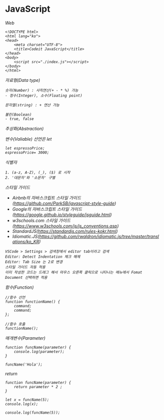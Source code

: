 # JavaScript

<meta charset="UTF-8">
<h6>

Web
```
<!DOCTYPE html>
<html lang="ko">
<head>
    <meta charset="UTF-8">
    <title>Codeit JavaScript</title>
</head>
<body>
    <script src="./index.js"></script>
</body>
</html>
```

자료형(Data type)
```
숫자(Number) : 사칙연산(+ - * %) 가능
- 정수(Integer), 소수(Floating point)

문자열(string) : + 연산 가능

불린(Boolean)
- true, false
```

추상화(Abstraction)

변수(Valiable) 선언은 let
```
let espressoPrice;
espressoPrice= 3000;
```

식별자
```
1. (a-z, A-Z), (_), ($) 로 시작
2. '대문자'와 '소문자' 구별
```

스타일 가이드
- Airbnb의 자바스크립트 스타일 가이드(https://github.com/ParkSB/javascript-style-guide)
- Google의 자바스크립트 스타일 가이드(https://google.github.io/styleguide/jsguide.html)
- w3schools.com 스타일 가이드(https://www.w3schools.com/js/js_conventions.asp)
- StandardJS(https://standardjs.com/rules-kokr.html)
- Idiomatic.JS(https://github.com/rwaldron/idiomatic.js/tree/master/translations/ko_KR)
```
VSCode > Settings > 검색창에서 editor tab이라고 검색
Editor: Detect Indentation 체크 해제
Editor: Tab Size 는 2로 변경
스타일 가이드 자동 적용
이미 작성한 코드는 드래그 해서 마우스 오른쪽 클릭으로 나타나는 메뉴에서 Fomat Document 선택하면 적용
```

함수(Function)
```
//함수 선언
function functionName() {
    command;
    command;
};

//함수 호출
functionName();
```

매개변수(Parameter)
```
function funcName(parameter) {
    console.log(parameter);
}

funcName('Hola');
```

return
```
function funcName(parameter) {
    return parameter * 2 ;
}

let x = funcName(5);
console.log(x);

console.log(funcName(5));
```






